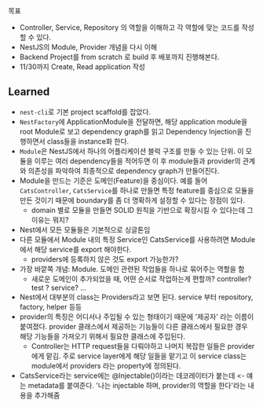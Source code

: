 목표

- Controller, Service, Repository 의 역할을 이해하고 각 역할에 맞는 코드를 작성할 수 있다.
- NestJS의 Module, Provider 개념을 다시 이해
- Backend Project를 from scratch 로 build 후 배포까지 진행해본다.
- 11/30까지 Create, Read application 작성

## Learned

- `nest-cli`로 기본 project scaffold를 잡았다.
- `NestFactory`에 ApplicationModule을 전달하면, 해당 application module을 root Module로 보고 dependency graph를 읽고 Dependency Injection을 진행하면서 class들을 instance화 한다.
- `Module`은 NestJS에서 하나의 어플리케이션 블럭 구조를 만들 수 있는 단위. 이 모듈을 이루는 여러 dependency들을 적어두면 이 후 module들과 provider의 관계와 의존성을 파악하여 최종적으로 dependency graph가 만들어진다.
- Module을 만드는 기준은 도메인(Feature)을 중심이다. 예를 들어 `CatsController`, `CatsService`를 하나로 만들면 특정 feature를 중심으로 모듈을 만든 것이기 때문에 boundary를 좀 더 명확하게 설정할 수 있다는 장점이 있다.
  - domain 별로 모듈을 만들면 SOLID 원칙을 기반으로 확장시킬 수 있다는데 그 이유는 뭐지?
- Nest에서 모든 모듈들은 기본적으로 싱글톤임
- 다른 모듈에서 Module 내의 특정 Service인 CatsService를 사용하려면 Module에서 해당 service를 export 해야한다.
  - providers에 등록하지 않은 것도 export 가능한가?
- 가장 바깥쪽 개념: Module. 도메인 관련된 작업들을 하나로 묶어주는 역할을 함
  - 새로운 도메인이 추가되었을 때, 어떤 순서로 작업하는게 편할까? controller? test ? service? ...
- Nest에서 대부분의 class는 Providers라고 보면 된다. service 부터 repository, factory, helper 등등
- provider의 특징은 어디서나 주입될 수 있는 형태이기 때문에 '제공자' 라는 이름이 붙여졌다. provider 클래스에서 제공하는 기능들이 다른 클래스에서 필요한 경우 해당 기능들을 가져오기 위해서 필요한 클래스에 주입된다.
  - Controller는 HTTP request들을 다뤄야하고 나머지 복잡한 일들은 provider에게 맡김. 주로 service layer에게 해당 일들을 맡기고 이 service class는 module에서 providers 라는 property에 정의된다.
- CatsService라는 service에는 @Injectable()이라는 데코레이터가 붙는데 <- 얘는 metadata를 붙여준다. '나는 injectable 하며, provider의 역할을 한다'라는 내용을 추가해줌
